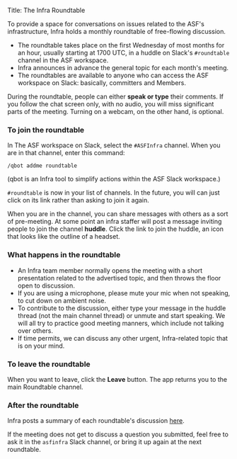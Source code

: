 Title: The Infra Roundtable

To provide a space for conversations on issues related to the ASF's infrastructure, Infra holds a monthly roundtable of free-flowing discussion.

  - The roundtable takes place on the first Wednesday of most months for an hour, usually starting at 1700 UTC, in a huddle on Slack's `#roundtable` channel in the ASF workspace.
  - Infra announces in advance the general topic for each month's meeting.
  - The roundtables are available to anyone who can access the ASF workspace on Slack: basically, committers and Members.

During the roundtable, people can either **speak or type** their comments. If you follow the chat screen only, with no audio, you will miss significant parts of the meeting. Turning on a webcam, on the other hand, is optional.

### To join the roundtable

In The ASF workspace on Slack, select the `#ASFInfra` channel. When you are in that channel, enter this command:

`/qbot addme roundtable`

(qbot is an Infra tool to simplify actions within the ASF Slack workspace.)

`#roundtable` is now in your list of channels. In the future, you will can just click on its link rather than asking to join it again.

When you are in the channel, you can share messages with others as a sort of pre-meeting. At some point an infra staffer will post a message inviting people to join the channel **huddle**. Click the link to join the huddle, an icon that looks like the outline of a headset.

### What happens in the roundtable

  - An Infra team member normally opens the meeting with a short presentation related to the advertised topic, and then throws the floor open to discussion. 
  - If you are using a microphone, please mute your mic when not speaking, to cut down on ambient noise.
  - To contribute to the discussion, either type your message in the huddle thread (not the main channel thread) or unmute and start speaking. We will all try to practice good meeting manners, which include not talking over others.
  - If time permits, we can discuss any other urgent, Infra-related topic that is on your mind.

### To leave the roundtable

When you want to leave, click the **Leave** button. The app returns you to the main Roundtable channel.

### After the roundtable

Infra posts a summary of each roundtable's discussion <a href="https://cwiki.apache.org/confluence/display/INFRA/Infra+Roundtable" target="_blank">here</a>.

If the meeting does not get to discuss a question you submitted, feel free to ask it in the `asfinfra` Slack channel, or bring it up again at the next roundtable. 
